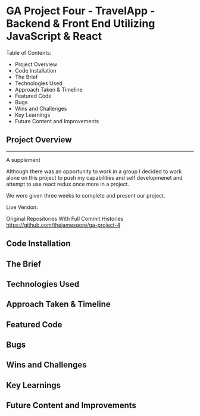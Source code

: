 # GA Project Four - TravelApp - Backend & Front End Utilizing JavaScript & React

Table of Contents:

- Project Overview
- Code Installation
- The Brief
- Technologies Used
- Approach Taken & Timeline
- Featured Code
- Bugs
- Wins and Challenges
- Key Learnings
- Future Content and Improvements

## Project Overview

---

A supplement

Although there was an opportunity to work in a group I decided to work alone on this project to push my capabilities and self developmenet and attempt to use react redux once more in a project.

We were given three weeks to complete and present our project.

Live Version:

Original Repositories With Full Commit Histories 
https://github.com/thejamesgore/ga-project-4

## Code Installation

## The Brief

## Technologies Used

## Approach Taken & Timeline

## Featured Code

## Bugs

## Wins and Challenges

## Key Learnings

## Future Content and Improvements